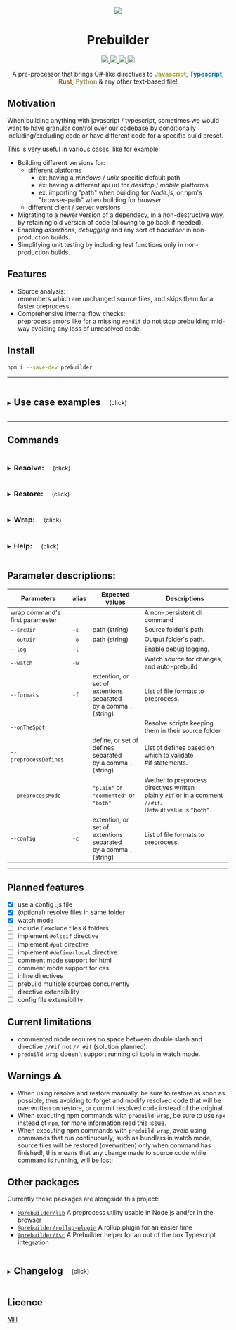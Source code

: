 <p style="text-align:center" align="center">
    <a href="https://prebuilder.anfadev.com/"><img width=80 src="https://prebuilder.anfadev.com/images/prebuilder-logo.svg"></img></a>
</p>

<h1 style="text-align:center" align="center">Prebuilder</h1>

<p style="text-align:center" align="center">
    <a href="https://www.npmjs.com/package/prebuilder" alt="Npm version">
        <img src="https://img.shields.io/npm/v/prebuilder">
    </a>
    <a href="https://packagephobia.com/result?p=prebuilder" alt="Size">
        <img src="https://packagephobia.com/badge?p=prebuilder">
    </a>
    <a href="https://github.com/prebuilderjs/prebuilder" alt="Licence">
        <img src="https://img.shields.io/github/license/prebuilderjs/prebuilder">
    </a>
    <img src="https://visitor-badge.glitch.me/badge?page_id=prebuilderjs.prebuilder&style=flat">
</p>

<p style="text-align:center" align="center">
A pre-processor that brings C#-like directives to <span style="color: #a59b28; font-weight:bold">Javascript</span>, <span style="color: #126f9b; font-weight:bold">Typescript</span>, <span style="color: #b3690f; font-weight:bold">Rust</span>, <span style="color: #969762; font-weight:bold">Python</span> & any other text-based file!
</p>

## Motivation

When building anything with javascript / typescript, sometimes we would want to have granular control over our codebase
by conditionally including/excluding code or have different code for a specific build preset.

This is very useful in various cases, like for example:
- Building different versions for:
    - different platforms
        - ex: having a *windows* / *unix* specific default path
        - ex: having a different api url for *desktop* / *mobile* platforms
        - ex: importing "path" when building for *Node.js*, or npm's "browser-path" when building for *browser*
    - different client / server versions
- Migrating to a newer version of a dependecy, in a non-destructive way, by retaining old version of code (allowing to go back if needed).
- Enabling *assertions*, *debugging* and any sort of *backdoor* in non-production builds.
- Simplifying unit testing by including test functions only in non-production builds.

## Features
- Source analysis: <br>remembers which are unchanged source files, and skips them for a faster preprocess.
- Comprehensive internal flow checks: <br>preprocess errors like for a missing `#endif` do not stop prebuilding mid-way avoiding any loss of unresolved code.

## Install

```sh
npm i --save-dev prebuilder
```

---

<details>
<summary>
  <h2 style="display:inline-block">Use case examples</h2>
  <span style="white-space: pre;">    (click)</span>
</summary>
Using:

```sh
prebuild resolve --srcDir "src" --preprocessDefines "TARGET_BROWSER, ANDROID"
```

### Case 1) import depending on target platform
<table>
    <tr>
        <th>Original</th>
        <th>Resolved</th>
    </tr>
    <tr>
<td>

```c#
#if TARGET_BROWSER
import path from 'browser-path';
#else
const path = require('path');
#endif
```
<!-- these need to no be indented -->
</td>
<td>

```c#

import path from 'browser-path';



```

</td>
    </tr>
</table>

### Case 2) debugging & testing
<table>
    <tr>
        <th>Original</th>
        <th>Resolved</th>
    </tr>
    <tr>
<td>

```c#
class MyClass {

   constructor(apiUrl) {
       this.apiUrl = apiUrl;
       this.myData = fetchData(apiUrl);
   }

   #if DEBUG
   // log info
   console.log("api: " +this.apiUrl);
   // test
   Test = () => {
      console.log("MyClass test:");

      try {
         JSON.parse(this.myData);
         console.log("data ✔");
      } catch {
         console.error("data ✘");
      }
   }
   #endif
}
```
<!-- these need to no be indented -->
</td>
<td>

```c#
class MyClass {

   constructor(apiUrl) {
      this.apiUrl = apiUrl;
      this.myData = fetchData(apiUrl);
   }















}
```

</td>
    </tr>
</table>

### Case 3) Function definition depending on feature support
<table>
    <tr>
        <th>Original</th>
        <th>Resolved</th>
    </tr>
    <tr>
<td>

```c#
    // negative #if
#if !PARAM_2_SUPPORTED
    var myFunction = (param) => {
        return param + 1;
    }
#else
    var myFunction = (param1, param2) => {
        return param * param2 + 1;
    }
#endif
```
<!-- these need to no be indented -->
</td>
<td>

```c#


    var myFunction = (param) => {
        return param + 1;
    }





```

</td>
    </tr>
</table>

### Case 4) Variable definition depending on platform
<table>
    <tr>
        <th>Original</th>
        <th>Resolved</th>
    </tr>
    <tr>
<td>

```c#
    // commented mode
//#if ANDROID
   myConfig = {
      apiUrl:"api.site.net/android",
      greeting: "Hi Android user!",
   };
//#endif
//#if IOS
   //#post-code myConfig = {
   //#post-code    apiUrl: "api.site.net/ios",
   //#post-code    greeting: "Hi iOS user!"
   //#post-code };
//#endif
```
<!-- these need to no be indented -->
</td>
<td>

```c#


myConfig = {
    apiUrl: "api.site.net/android",
    greeting: "Hi Android user!",
};







```

</td>
    </tr>
</table>

</details>

---

## Commands

<details>
<summary>
  <h3 style="display:inline-block">Resolve:</h3>
  <span style="white-space: pre;">    (click)</span>
</summary>

Resolves directives in every script of a given source folder, and caches their original versions.
```sh
prebuild resolve --srcDir "src"
```

![](.screenshots/prebuild%20resolve.svg)

|       Parameters      |        Required       |  Needs value  |      Examples                                                                                |
|    ---                |          :---:        |     :---:     |        ---                                                                                   |
| `--srcDir`            | ✔                     | ✔            | `prebuild resolve --srcDir "src/somefolder"`                                                 |
| `--outDir`            | ✔ (unless <br>`--onTheSpot` is used) | ❌             | `prebuild resolve --outDir "output"`                                        |
| `--formats`           | ❌                    | ✔            | `prebuild resolve --formats ".js"`<br>`--formats ".js, .ts, .cpp"`                           |
| `--onTheSpot`         | ❌                    | ❌           |                                                                                              |
| `--log`               | ❌                    | ❌           |                                                                                              |
| `--watch`             | ❌                    | ❌           |                                                                                              |
| `--preprocessDefines` | ❌                    | ✔            | `prebuild resolve --preprocessDefines "MY_DEF"`<br>`--preprocessDefines "DEFINE1, DEFINE2"`  |
| `--preprocessMode`    | ❌                    | ✔            | `prebuild resolve --preprocessMode "both"`                                                   |
| `--config`            | ❌                    | ✔            | `prebuild resolve --config "myprebulder.config.js"`                                          |

</details>

<details>
<summary>
  <h3 style="display:inline-block">Restore:</h3>
  <span style="white-space: pre;">    (click)</span>
</summary>

Restores back original scripts (with unresolved directives) if resolved with --onTheSpot mode.
```sh
prebuild restore
```

|       Parameters       |     Required     |   Needs value   |
|    ---                 |       :---:      |      :---:      |
| `--log`                | ❌              | ❌              |

</details>

<details>
<summary>
  <h3 style="display:inline-block">Wrap:</h3>
  <span style="white-space: pre;">    (click)</span>
</summary>

Resolves scripts, executes a given command then restores them back.<br> 
This is useful to run bundlers and linters on resolved code, thus avoiding runtime errors.
```sh
prebuild wrap "my command" --srcDir "src"
```

![](.screenshots/prebuild%20wrap.svg)

|       Parameters       |        Required      |  Needs value  |      Examples                                        |
|    ---                 |          :---:       |     :---:     |        ---                                           |
| first parameter        | ✔                    | ✔            | `prebuild wrap "npx run build"`                      |
| all of "resolve" <br>command's parameters  |  |               | `prebuild wrap "npx run build" --srcDir "src" --log` |


```sh
# examples for bundling your app with resolved code:
# - webpack
prebuild wrap "npx webpack --config example.config.js" --srcDir "src"
# - typescript
prebuild wrap "npx tsc" --srcDir "src"
# - rollup
prebuild wrap "npx rollup -c rollup.config.mjs" --srcDir "src"
```

</details>

<details>
<summary>
  <h3 style="display:inline-block">Help:</h3>
  <span style="white-space: pre;">    (click)</span>
</summary>

Prints command line info on this tool.
```sh
prebuild --help
```

</details>

## Parameter descriptions:
|       Parameters              | alias |        Expected values          |        Descriptions                                                                                                    |
|    ---                        |  ---  |            ---                  |            ---                                                                                                         |
| wrap command's<br> first parameeter | |                                 | A non-persistent cli command                                                                                           |
| `--srcDir`                    | `-s`  | path (string)                   | Source folder's path.                                                                                                  |
| `--outDir`                    | `-o`  | path (string)                   | Output folder's path.                                                                                                  |
| `--log`                       | `-l`  |                                 | Enable debug logging.                                                                                                  |
| `--watch`                     | `-w`  |                                 | Watch source for changes, and auto-prebuild                                                                            |
| `--formats`                   | `-f`  | extention, or set of <br>extentions separated <br>by a comma `,` (string)     | List of file formats to preprocess.                                      |
| `--onTheSpot`                 |       |                                 | Resolve scripts keeping them in their source folder                                                                    |
| `--preprocessDefines`         |       | define, or set of <br>defines separated <br>by a comma `,` (string)           | List of defines based on which to validate <br>#if statements.           |
| `--preprocessMode`            |       | `"plain"` or<br>`"commented"` or<br>`"both"`  | Wether to preprocess directives written <br>plainly `#if` or in a comment `//#if`. <br>Default value is "both".  |
| `--config`                    | `-c`  | extention, or set of <br>extentions separated <br>by a comma `,` (string)     | List of file formats to preprocess.                                      |

---

## Planned features
- [x] use a config .js file
- [x] (optional) resolve files in same folder
- [x] watch mode
- [ ] include / exclude files & folders
- [ ] implement `#elseif` directive
- [ ] implement `#put` directive
- [ ] implement `#define-local` directive
- [ ] comment mode support for html
- [ ] comment mode support for css
- [ ] inline directives
- [ ] prebuild multiple sources concurrently
- [ ] directive extensibility
- [ ] config file extensibility

## Current limitations
- commented mode requires no space between double slash and directive `//#if` not `// #if` (solution planned).
- `preduild wrap` doesn't support running cli tools in watch mode.

## Warnings ⚠️
- When using resolve and restore manually, be sure to restore as soon as possible, thus avoiding to forget and modify resolved code that will be overwritten on restore, or commit resolved code instead of the original.
- When executing npm commands with `preduild wrap`, be sure to use `npx` instead of `npm`, for more information read this [issue](https://stackoverflow.com/questions/9679932/how-to-use-executables-from-a-package-installed-locally-in-node-modules).
- When executing npm commands with `preduild wrap`, avoid using commands that run continuously, such as bundlers in watch mode, source files will be restored (overwritten) only when command has finished!, this means that any change made to source code while command is running, will be lost!

## Other packages
Currently these packages are alongside this project:
- [`@prebuilder/lib`](https://github.com/prebuilderjs/lib) A preprocess utility usable in Node.js and/or in the browser
- [`@prebuilder/rollup-plugin`](https://github.com/prebuilderjs/rollup-plugin) A rollup plugin for an easier time
- [`@prebuilder/tsc`](https://github.com/prebuilderjs/tsc) A Prebuilder helper for an out of the box Typescript integration

<details>
<summary>
  <h2 style="display:inline-block">Changelog</h2>
  <span style="white-space: pre;">    (click)</span>
</summary>

### v 1.1
- Load configuration from file
- bugfix: parseArgs returns null

### v 1.2
- Added possibility to resolve files to a specific folder, as default
- resolution in same folder as source with --onTheSpot parameter
- resolve files to a specific folder as default with --outDir
- Renamed `preduild start` command to `preduild wrap`
- Renamed `--dir` command to `--srcDir`
- Hide temp folder on windows

### v 1.3
- Added watch mode

</details>

## Licence

[MIT](https://github.com/prebuilderjs/prebuilder/blob/main/README.md)